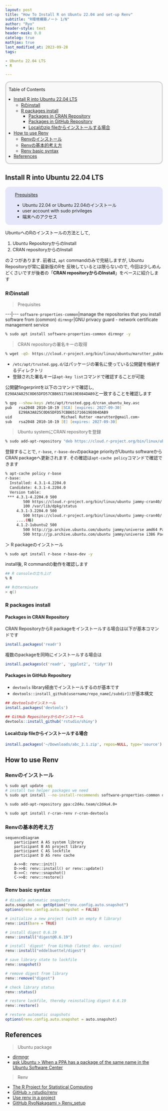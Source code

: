 ```yaml
---
layout: post
title: "How To Install R on Ubuntu 22.04 and set-up Renv"
subtitle: "R環境構築ノート 1/N"
author: "Ryo"
header-style: text
header-mask: 0.0
catelog: true
mathjax: true
last_modified_at: 2023-09-28
tags:

- Ubuntu 22.04 LTS
- R

---
```


<div style='border-radius: 1em; border-style:solid; border-color:#D3D3D3; background-color:#F8F8F8'>

<p class="h4">&nbsp;&nbsp;Table of Contents</p>

<!-- START doctoc generated TOC please keep comment here to allow auto update -->
<!-- DON'T EDIT THIS SECTION, INSTEAD RE-RUN doctoc TO UPDATE -->

- [Install R into Ubuntu 22.04 LTS](#install-r-into-ubuntu-2204-lts)
  - [Rのinstall](#r%E3%81%AEinstall)
  - [R packages install](#r-packages-install)
    - [Packages in CRAN Repository](#packages-in-cran-repository)
    - [Packages in GitHub Repository](#packages-in-github-repository)
    - [Localのzip fileからインストールする場合](#local%E3%81%AEzip-file%E3%81%8B%E3%82%89%E3%82%A4%E3%83%B3%E3%82%B9%E3%83%88%E3%83%BC%E3%83%AB%E3%81%99%E3%82%8B%E5%A0%B4%E5%90%88)
- [How to use Renv](#how-to-use-renv)
  - [Renvのインストール](#renv%E3%81%AE%E3%82%A4%E3%83%B3%E3%82%B9%E3%83%88%E3%83%BC%E3%83%AB)
  - [Renvの基本的考え方](#renv%E3%81%AE%E5%9F%BA%E6%9C%AC%E7%9A%84%E8%80%83%E3%81%88%E6%96%B9)
  - [Renv basic syntax](#renv-basic-syntax)
- [References](#references)

<!-- END doctoc generated TOC please keep comment here to allow auto update -->


</div>

## Install R into Ubuntu 22.04 LTS

<div style='padding-left: 2em; padding-right: 2em; border-radius: 1em; border-style:solid; border-color:#e6e6fa; background-color:#e6e6fa'>
<p class="h4"><ins>Prequisites</ins></p>

- Ubuntu 22.04 or Ubuntu 22.04のインストール
- user account with sudo privileges
- 端末へのアクセス

</div>

UbuntuへのRのインストールの方法として, 

1. Ubuntu RepositoryからのInstall
2. CRAN repositoryからのInstall

の２つがあります. 前者は, `apt` commandのみで完結しますが, Ubuntu Repositoryが常に最新版のRを
反映しているとは限らないので, 今回は少しめんどくさいですが後者の「**CRAN repositoryからのInstall**」をベースに紹介します

### Rのinstall

> Prequisites

---|---
`software-properties-common`|manage the repositories that you install software from (common)
`dirmngr`|GNU privacy guard - network certificate management service


```zsh
% sudo apt install software-properties-common dirmngr -y
```

> CRAN repositoryの署名キーの取得

```zsh
% wget -qO- https://cloud.r-project.org/bin/linux/ubuntu/marutter_pubkey.asc | sudo tee -a /etc/apt/trusted.gpg.d/cran_ubuntu_key.asc
```

- `/etc/apt/trusted.gpg.d/`はパッケージの署名に使っている公開鍵を格納するディレクトリ
- 登録された署名キーは`apt-key list`コマンドで確認することが可能

公開鍵fingerprintを以下のコマンドで確認し, `E298A3A825C0D65DFD57CBB651716619E084DAB9`と一致することを確認します

```zsh
% gpg --show-keys /etc/apt/trusted.gpg.d/cran_ubuntu_key.asc
pub   rsa2048 2010-10-19 [SCA] [expires: 2027-09-30]
      E298A3A825C0D65DFD57CBB651716619E084DAB9
uid                      Michael Rutter <marutter@gmail.com>
sub   rsa2048 2010-10-19 [E] [expires: 2027-09-30]
```

> Ubuntu systemにCRAN repositoryを登録

```zsh
% sudo add-apt-repository "deb https://cloud.r-project.org/bin/linux/ubuntu $(lsb_release -cs)-cran40/"
```

登録することで, `r-base`, `r-base-dev`のpackage priorityがUbuntu softwareからCRAN packageへ更新されます.
その確認は`apt-cache policy`コマンドで確認できます

```zsh
% apt-cache policy r-base    
r-base:
  Installed: 4.3.1-4.2204.0
  Candidate: 4.3.1-4.2204.0
  Version table:
 *** 4.3.1-4.2204.0 500
        500 https://cloud.r-project.org/bin/linux/ubuntu jammy-cran40/ Packages
        100 /var/lib/dpkg/status
     4.3.1-3.2204.0 500
        500 https://cloud.r-project.org/bin/linux/ubuntu jammy-cran40/ Packages
     ....(略)
     4.1.2-1ubuntu2 500
        500 http://jp.archive.ubuntu.com/ubuntu jammy/universe amd64 Packages
        500 http://jp.archive.ubuntu.com/ubuntu jammy/universe i386 Packages
```

＞ R packageのインストール

```zsh
% sudo apt install r-base r-base-dev -y
```

install後, R commandの動作を確認します

```zsh
## R consoleの立ち上げ
% R

## Rのterminate
> q()
```

### R packages install
#### Packages in CRAN Repository
CRAN RepositoryからR packageをインストールする場合は以下が基本コマンドです

```R
install.packages('readr')
```

複数のpackageを同時にインストールする場合は

```R
install.packages(c('readr', 'ggplot2', 'tidyr'))
```

#### Packages in GitHub Repository

- `devtools` library経由でインストールするのが基本です
- `devtools::install_github(username/repo_name[/subdir])`が基本構文

```R
## devtoolsのインストール
install.packages('devtools')

## GitHub Repositoryからのインストール
devtools::install_github('rstudio/shiny')
```


#### Localのzip fileからインストールする場合

```R
install.packages('~/Downloads/abc_2.1.zip', repos=NULL, type='source')
```

## How to use Renv
### Renvのインストール


```zsh
% sudo apt update -qq
# install two helper packages we need
% sudo apt install --no-install-recommends software-properties-common dirmngr
```

```zsh
% sudo add-apt-repository ppa:c2d4u.team/c2d4u4.0+
```

```zsh
% sudo apt install r-cran-renv r-cran-devtools
```


### Renvの基本的考え方

```mermaid
sequenceDiagram
    participant A AS system library
    participant B AS project library
    participant C AS lockfile
    participant D AS renv cache
    
    A->>B: renv::init()
    D->>B: renv::install() or renv::update()
    B->>C: renv::snapshot()
    C->>B: renv::restore()
```

### Renv basic syntax

```R
# disable automatic snapshots
auto.snapshot <- getOption("renv.config.auto.snapshot")
options(renv.config.auto.snapshot = FALSE)

# initialize a new project (with an empty R library)
renv::init(bare = TRUE)

# install digest 0.6.19
renv::install("digest@0.6.19")

# install 'digest' from GitHub (latest dev. version)
renv::install("eddelbuettel/digest")

# save library state to lockfile
renv::snapshot()

# remove digest from library
renv::remove("digest")

# check library status
renv::status()

# restore lockfile, thereby reinstalling digest 0.6.19
renv::restore()

# restore automatic snapshots
options(renv.config.auto.snapshot = auto.snapshot)
```




References
-----

> Ubuntu package

- [dirmngr](https://packages.ubuntu.com/focal-updates/dirmngr)
- [ask Ubuntu > When a PPA has a package of the same name in the Ubuntu Software Center](https://askubuntu.com/questions/89862/when-a-ppa-has-a-package-of-the-same-name-in-the-ubuntu-software-center)


> Renv

- [The R Project for Statistical Computing](https://www.r-project.org/)
- [GitHub > rstudio/renv](https://github.com/rstudio/renv)
- [Use renv in a project](https://rstudio.github.io/renv/reference/init.html)
- [GitHub RyoNakagami > Renv_setup](https://github.com/RyoNakagami/Renv_setup)